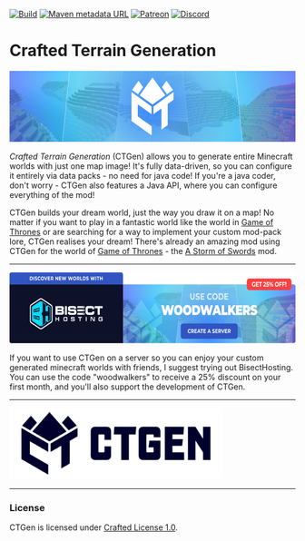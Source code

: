 [![Build](https://img.shields.io/github/actions/workflow/status/ToCraft/CTGen/build_only.yml?style=for-the-badge)](https://github.com/ToCraft/CTGen/actions/workflows/build_only.yml)
[![Maven metadata URL](https://img.shields.io/maven-metadata/v?metadataUrl=https%3A%2F%2Fmaven.tocraft.dev%2Fpublic%2Fdev%2Ftocraft%2Fctgen%2Fmaven-metadata.xml&style=for-the-badge&label=CTGen)](https://maven.tocraft.dev/#/public/dev/tocraft/ctgen)
[![Patreon](https://img.shields.io/badge/Patreon-F96854?style=for-the-badge&logo=patreon&logoColor=white)](https://patreon.com/ToCraft)
[![Discord](https://img.shields.io/discord/1183373613508857906?style=for-the-badge&label=Discord)](https://discord.gg/Y3KqxWDUYy)

# Crafted Terrain Generation

<img alt="Banner" height="125" src="assets/branding/PNG/Banners/CTGen_Header_BG_Logomark.png"></img>

*Crafted Terrain Generation* (CTGen) allows you to generate entire Minecraft worlds with just one map image!
It's fully data-driven, so you can configure it entirely via data packs - no need for java code!
If you're a java coder, don't worry - CTGen also features a Java API, where you can configure everything of the mod!

CTGen builds your dream world, just the way you draw it on a map!
No matter if you want to play in a fantastic world like the world in [Game of Thrones] or are searching for a way to implement your custom mod-pack lore, CTGen realises your dream!
There's already an amazing mod using CTGen for the world of [Game of Thrones] - the [A Storm of Swords] mod.

---

<img alt="BiSect Banner - Code: 'woodwalkers'" height="125" src="assets/branding/PNG/Banners/CTGen_BH_AffiliateBanner.png"></img>

If you want to use CTGen on a server so you can enjoy your custom generated minecraft worlds with friends, I suggest trying out BisectHosting.
You can use the code "woodwalkers" to receive a 25% discount on your first month, and you'll also support the development of CTGen.

---

<img alt="Horizontal Wordmark Logo" height="125" src="assets/branding/PNG/Horizontal/CTGen_Horizontal_Wordmark_Mono_Dark.png"></img>

---

### License

CTGen is licensed under [Crafted License 1.0](LICENSE.md). 

[Game of Thrones]: https://www.hbo.com/game-of-thrones
[A Storm of Swords]: https://github.com/Deathslayor/AStormOfSwords